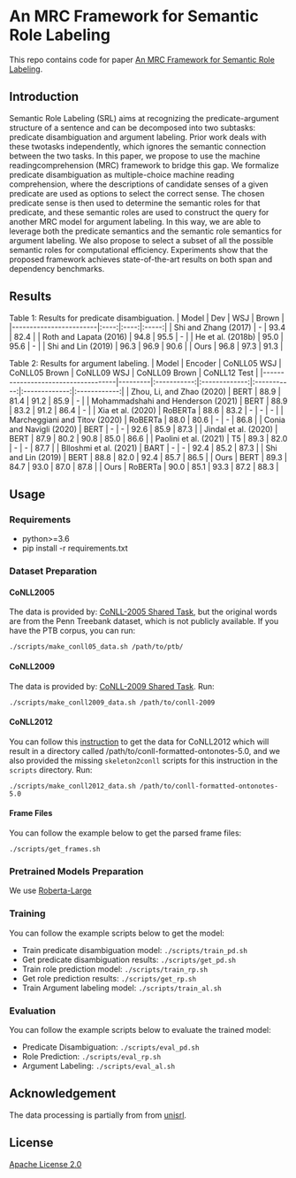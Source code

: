 # An MRC Framework for Semantic Role Labeling
This repo contains code for paper [An MRC Framework for Semantic Role Labeling](https://arxiv.org/abs/2109.06660).

## Introduction
Semantic  Role  Labeling  (SRL)  aims  at  recognizing  the  predicate-argument  structure  of a  sentence  and  can  be  decomposed  into  two subtasks:  predicate disambiguation and argument labeling. Prior work deals with these twotasks independently, which ignores the semantic connection between the two tasks.  In this paper, we propose to use the machine readingcomprehension  (MRC)  framework  to  bridge this gap.  We formalize predicate disambiguation as multiple-choice machine reading comprehension,  where  the  descriptions  of  candidate  senses  of  a  given  predicate  are  used  as options to select the correct sense.  The chosen predicate sense is then used to determine the semantic roles for that predicate, and these semantic roles are used to construct the query for another MRC model for argument labeling. In this way, we are able to leverage both the predicate semantics and the semantic role semantics  for  argument  labeling.  We  also  propose to select a subset of all the possible semantic roles for computational efficiency. Experiments show that the proposed framework achieves  state-of-the-art  results  on  both  span and dependency benchmarks.

## Results
Table 1: Results for predicate disambiguation.
| Model                  |  Dev |  WSJ | Brown |
|------------------------|:----:|:----:|:-----:|
| Shi and Zhang (2017)   |   -  | 93.4 |  82.4 |
| Roth and Lapata (2016) | 94.8 | 95.5 |   -   |
| He et al. (2018b)      | 95.0 | 95.6 |   -   |
| Shi and Lin (2019)     | 96.3 | 96.9 |  90.6 |
| Ours                   | 96.8 | 97.3 |  91.3 |

Table 2: Results for argument labeling.
| Model                              | Encoder | CoNLL05 WSJ | CoNLL05 Brown | CoNLL09 WSJ | CoNLL09 Brown | CoNLL12 Test |
|------------------------------------|---------|:-----------:|:-------------:|:-----------:|:-------------:|:------------:|
| Zhou, Li, and Zhao (2020)          | BERT    |     88.9    |      81.4     |     91.2    |      85.9     |       -      |
| Mohammadshahi and Henderson (2021) | BERT    |     88.9    |      83.2     |     91.2    |      86.4     |       -      |
| Xia et al. (2020)                  | RoBERTa |     88.6    |      83.2     |      -      |       -       |       -      |
| Marcheggiani and Titov (2020)      | RoBERTa |     88.0    |      80.6     |      -      |       -       |     86.8     |
| Conia and Navigli (2020)           | BERT    |      -      |       -       |     92.6    |      85.9     |     87.3     |
| Jindal et al. (2020)               | BERT    |     87.9    |      80.2     |     90.8    |      85.0     |     86.6     |
| Paolini et al. (2021)              | T5      |     89.3    |      82.0     |      -      |       -       |     87.7     |
| Blloshmi et al. (2021)             | BART    |      -      |       -       |     92.4    |      85.2     |     87.3     |
| Shi and Lin (2019)                 | BERT    |     88.8    |      82.0     |     92.4    |      85.7     |     86.5     |
| Ours                               | BERT    |     89.3    |      84.7     |     93.0    |      87.0     |     87.8     |
| Ours                               | RoBERTa |     90.0    |      85.1     |     93.3    |      87.2     |     88.3     |


## Usage
### Requirements
- python>=3.6
- pip install -r requirements.txt

### Dataset Preparation
#### CoNLL2005
The data is provided by: [CoNLL-2005 Shared Task](http://www.lsi.upc.edu/~srlconll/soft.html), but the original words are from the Penn Treebank dataset, which is not publicly available. If you have the PTB corpus, you can run:

`./scripts/make_conll05_data.sh /path/to/ptb/`

#### CoNLL2009
The data is provided by: [CoNLL-2009 Shared Task](http://ufal.mff.cuni.cz/conll2009-st/index.html). Run: 

`./scripts/make_conll2009_data.sh /path/to/conll-2009`

#### CoNLL2012
You can follow this [instruction](https://cemantix.org/data/ontonotes.html) to get the data for CoNLL2012 which will result in a directory called /path/to/conll-formatted-ontonotes-5.0, and we also provided the missing `skeleton2conll` scripts for this instruction in the `scripts` directory. Run:

`./scripts/make_conll2012_data.sh /path/to/conll-formatted-ontonotes-5.0`

#### Frame Files
You can follow the example below to get the parsed frame files:

`./scripts/get_frames.sh`

### Pretrained Models Preparation
We use [Roberta-Large](https://huggingface.co/roberta-large)

### Training
You can follow the example scripts below to get the model:
- Train predicate disambiguation model: `./scripts/train_pd.sh`
- Get predicate disambiguation results: `./scripts/get_pd.sh`
- Train role prediction model: `./scripts/train_rp.sh`
- Get role prediction results: `./scripts/get_rp.sh`
- Train Argument labeling model: `./scripts/train_al.sh`
### Evaluation
You can follow the example scripts below to evaluate the trained model:
- Predicate Disambiguation: `./scripts/eval_pd.sh`
- Role Prediction: `./scripts/eval_rp.sh`
- Argument Labeling: `./scripts/eval_al.sh`

## Acknowledgement
The data processing is partially from from [unisrl](https://github.com/bcmi220/unisrl).


## License
[Apache License 2.0](license_link_here)
